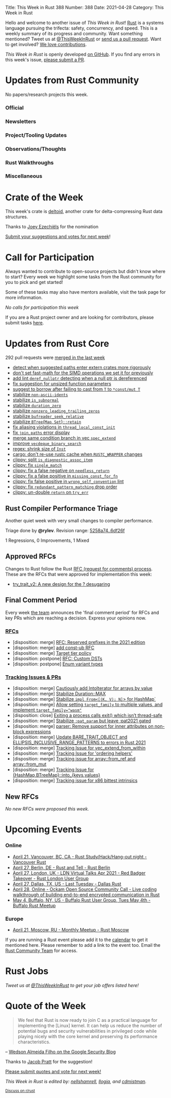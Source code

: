 Title: This Week in Rust 388
Number: 388
Date: 2021-04-28
Category: This Week in Rust

Hello and welcome to another issue of *This Week in Rust*!
[Rust](http://rust-lang.org) is a systems language pursuing the trifecta: safety, concurrency, and speed.
This is a weekly summary of its progress and community.
Want something mentioned? Tweet us at [@ThisWeekInRust](https://twitter.com/ThisWeekInRust) or [send us a pull request](https://github.com/rust-lang/this-week-in-rust).
Want to get involved? [We love contributions](https://github.com/rust-lang/rust/blob/master/CONTRIBUTING.md).

*This Week in Rust* is openly developed [on GitHub](https://github.com/rust-lang/this-week-in-rust).
If you find any errors in this week's issue, [please submit a PR](https://github.com/rust-lang/this-week-in-rust/pulls).

# Updates from Rust Community

No papers/research projects this week.

### Official

### Newsletters

### Project/Tooling Updates

### Observations/Thoughts

### Rust Walkthroughs

### Miscellaneous

# Crate of the Week

This week's crate is [deltoid](https://github.com/jjpe/deltoid), another crate for delta-compressing Rust data structures.

Thanks to [Joey Ezechiëls](https://users.rust-lang.org/t/crate-of-the-week/2704/904) for the nomination

[Submit your suggestions and votes for next week][submit_crate]!

[submit_crate]: https://users.rust-lang.org/t/crate-of-the-week/2704

# Call for Participation

Always wanted to contribute to open-source projects but didn't know where to start?
Every week we highlight some tasks from the Rust community for you to pick and get started!

Some of these tasks may also have mentors available, visit the task page for more information.

*No calls for participation this week*

If you are a Rust project owner and are looking for contributors, please submit tasks [here][guidelines].

[guidelines]: https://users.rust-lang.org/t/twir-call-for-participation/4821

# Updates from Rust Core

292 pull requests were [merged in the last week][merged]

[merged]: https://github.com/search?q=is%3Apr+org%3Arust-lang+is%3Amerged+merged%3A2021-04-12..2021-04-19

* [detect when suggested paths enter extern crates more rigorously](https://github.com/rust-lang/rust/pull/84113)
* [don't set fast-math for the SIMD operations we set it for previously](https://github.com/rust-lang/rust/pull/84274)
* [add lint `deref_nullptr` detecting when a null ptr is dereferenced](https://github.com/rust-lang/rust/pull/83948)
* [fix suggestion for unsized function parameters](https://github.com/rust-lang/rust/pull/84313)
* [suggest to borrow after failing to cast from `T` to `*const/mut T`](https://github.com/rust-lang/rust/pull/84228)
* [stabilize `non-ascii-idents`](https://github.com/rust-lang/rust/pull/83799)
* [stabilize `is_subnormal`](https://github.com/rust-lang/rust/pull/84086)
* [stabilize `duration_zero`](https://github.com/rust-lang/rust/pull/84084)
* [stabilize `nonzero_leading_trailing_zeros`](https://github.com/rust-lang/rust/pull/84082)
* [stabilize `bufreader_seek_relative`](https://github.com/rust-lang/rust/pull/82992)
* [stabilize `BTree`{`Map`, `Set`}`::retain`](https://github.com/rust-lang/rust/pull/84121)
* [fix aliasing violations in `thread_local_const_init`](https://github.com/rust-lang/rust/pull/84291)
* [fix `join_paths` error display](https://github.com/rust-lang/rust/pull/84177)
* [merge same condition branch in vec `spec_extend`](https://github.com/rust-lang/rust/pull/84209)
* [improve `vecdeque_binary_search`](https://github.com/rust-lang/rust/pull/84145/files)
* [regex: shrink size of `Inst`](https://github.com/rust-lang/regex/pull/760)
* [cargo: don't re-use rustc cache when `RUSTC_WRAPPER` changes](https://github.com/rust-lang/cargo/pull/9348)
* [clippy: split `is_diagnostic_assoc_item`](https://github.com/rust-lang/rust-clippy/pull/7074)
* [clippy: fix `single_match`](https://github.com/rust-lang/rust-clippy/pull/7093)
* [clippy: fix a false negative on `needless_return`](https://github.com/rust-lang/rust-clippy/pull/7067)
* [clippy: fix a false positive in `missing_const_for_fn`](https://github.com/rust-lang/rust-clippy/pull/7076)
* [clippy: fix false positive in `wrong_self_convention` lint](https://github.com/rust-lang/rust-clippy/pull/7064)
* [clippy: fix `redundant_pattern_matching` drop order](https://github.com/rust-lang/rust-clippy/pull/6568)
* [clippy: un-double `return` on `try_err`](https://github.com/rust-lang/rust-clippy/pull/7108)

## Rust Compiler Performance Triage

Another quiet week with very small changes to compiler performance.

Triage done by **@rylev**.
Revision range: [5258a74..6df26f](https://perf.rust-lang.org/?start=5258a74c887f8ae14717e1f98b652b470877ce4e&end=6df26f897cffb2d86880544bb451c6b5f8509b2d&absolute=false&stat=instructions%3Au)

1 Regressions, 0 Improvements, 1 Mixed

## Approved RFCs

Changes to Rust follow the Rust [RFC (request for comments) process](https://github.com/rust-lang/rfcs#rust-rfcs). These
are the RFCs that were approved for implementation this week:

* [try_trait_v2: A new design for the ? desugaring](https://github.com/rust-lang/rfcs/pull/3058)


## Final Comment Period

Every week [the team](https://www.rust-lang.org/team.html) announces the
'final comment period' for RFCs and key PRs which are reaching a
decision. Express your opinions now.

### [RFCs](https://github.com/rust-lang/rfcs/labels/final-comment-period)

* [disposition: merge] [RFC: Reserved prefixes in the 2021 edition](https://github.com/rust-lang/rfcs/pull/3101)
* [disposition: merge] [add const-ub RFC](https://github.com/rust-lang/rfcs/pull/3016)
* [disposition: merge] [Target tier policy](https://github.com/rust-lang/rfcs/pull/2803)
* [disposition: postpone] [RFC: Custom DSTs](https://github.com/rust-lang/rfcs/pull/2594)
* [disposition: postpone] [Enum variant types](https://github.com/rust-lang/rfcs/pull/2593)

### [Tracking Issues & PRs](https://github.com/rust-lang/rust/labels/final-comment-period)

* [disposition: merge] [Cautiously add IntoIterator for arrays by value](https://github.com/rust-lang/rust/pull/84147)
* [disposition: merge] [Stabilize Duration::MAX](https://github.com/rust-lang/rust/pull/84120)
* [disposition: merge] [Stabilize `impl From<[(K, V); N]`> for HashMap`](https://github.com/rust-lang/rust/pull/84111)
* [disposition: merge] [Allow setting `target_family` to multiple values, and implement `target_family="wasm"`](https://github.com/rust-lang/rust/pull/84072)
* [disposition: close] [Exiting a process calls exit() which isn’t thread-safe](https://github.com/rust-lang/rust/issues/83994)
* [disposition: merge] [Stabilize `:pat_param` but leave :pat2021 gated](https://github.com/rust-lang/rust/pull/83386)
* [disposition: merge] [parser: Remove support for inner attributes on non-block expressions](https://github.com/rust-lang/rust/pull/83312)
* [disposition: merge] [Update BARE_TRAIT_OBJECT and ELLIPSIS_INCLUSIVE_RANGE_PATTERNS to errors in Rust 2021](https://github.com/rust-lang/rust/pull/83213)
* [disposition: merge] [Tracking Issue for vec_extend_from_within](https://github.com/rust-lang/rust/issues/81656)
* [disposition: merge] [Tracking Issue for 'ordering helpers'](https://github.com/rust-lang/rust/issues/79885)
* [disposition: merge] [Tracking issue for array::from_ref and array::from_mut](https://github.com/rust-lang/rust/issues/77101)
* [disposition: merge] [Tracking Issue for {HashMap,BTreeMap}::into_{keys,values}](https://github.com/rust-lang/rust/issues/75294)
* [disposition: merge] [Tracking issue for x86 bittest intrinsics](https://github.com/rust-lang/rust/issues/59414)

## New RFCs

*No new RFCs were proposed this week.*

# Upcoming Events

### Online
* [April 21, Vancouver, BC, CA - Rust Study/Hack/Hang-out night - Vancouver Rust](https://www.meetup.com/Vancouver-Rust/events/npqfbsyccgbcc/)
* [April 27, Berlin, DE - Rust and Tell - Rust Berlin](https://www.meetup.com/Rust-Berlin/events/277590271)
* [April 27, London, UK - LDN Virtual Talks Apr 2021 - Red Badger Takeover - Rust London User Group](https://www.meetup.com/Rust-London-User-Group/events/277520645/)
* [April 27, Dallas, TX, US - Last Tuesday - Dallas Rust](https://www.meetup.com/Dallas-Rust/events/jqxqwryccgbkc/)
* [April 28, Online - Ockam Open Source Community Call - Live coding walkthrough of building end-to-end encrypted communication in Rust](https://github.com/ockam-network/ockam/discussions/1303)
* [May 4, Buffalo, NY, US - Buffalo Rust User Group, Tues May 4th - Buffalo Rust Meetup](https://www.meetup.com/Buffalo-Rust-Meetup/events/277402612/)

### Europe
* [April 21, Moscow, RU - Monthly Meetup - Rust Moscow](https://www.meetup.com/ru-RU/Rust-%D0%B2-%D0%9C%D0%BE%D1%81%D0%BA%D0%B2%D0%B5/events/277259838/)

If you are running a Rust event please add it to the [calendar] to get
it mentioned here. Please remember to add a link to the event too.
Email the [Rust Community Team][community] for access.

[calendar]: https://www.google.com/calendar/embed?src=apd9vmbc22egenmtu5l6c5jbfc%40group.calendar.google.com
[community]: mailto:community-team@rust-lang.org

# Rust Jobs

*Tweet us at [@ThisWeekInRust](https://twitter.com/ThisWeekInRust) to get your job offers listed here!*

# Quote of the Week

> We feel that Rust is now ready to join C as a practical language for implementing the \[Linux\] kernel. It can help us reduce the number of potential bugs and security vulnerabilities in privileged code while playing nicely with the core kernel and preserving its performance characteristics.

– [Wedson Almeida Filho on the Google Security Blog](https://security.googleblog.com/2021/04/rust-in-linux-kernel.html)

Thanks to [Jacob Pratt](https://users.rust-lang.org/t/twir-quote-of-the-week/328/1040) for the suggestion!

[Please submit quotes and vote for next week!](https://users.rust-lang.org/t/twir-quote-of-the-week/328)

*This Week in Rust is edited by: [nellshamrell](https://github.com/nellshamrell), [llogiq](https://github.com/llogiq), and [cdmistman](https://github.com/cdmistman).*

<small>[Discuss on r/rust](https://www.reddit.com/r/rust/comments/k5nsab/this_week_in_rust_367/)</small>
